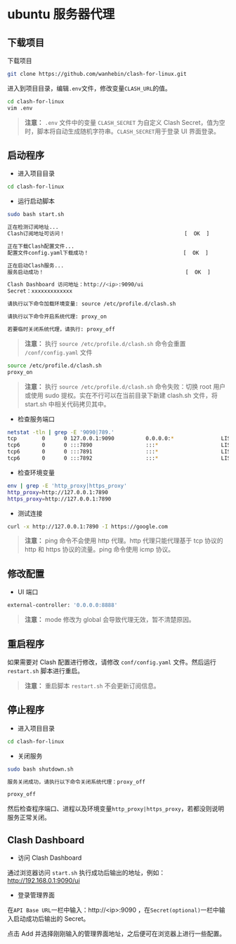 # ubuntu 服务器代理

## 下载项目

下载项目

```bash
git clone https://github.com/wanhebin/clash-for-linux.git
```

进入到项目目录，编辑`.env`文件，修改变量`CLASH_URL`的值。

```bash
cd clash-for-linux
vim .env
```

> **注意：** `.env` 文件中的变量 `CLASH_SECRET` 为自定义 Clash Secret，值为空时，脚本将自动生成随机字符串。`CLASH_SECRET`用于登录 UI 界面登录。

## 启动程序

- 进入项目目录

```bash
cd clash-for-linux
```

- 运行启动脚本

```bash
sudo bash start.sh

正在检测订阅地址...
Clash订阅地址可访问！                                      [  OK  ]

正在下载Clash配置文件...
配置文件config.yaml下载成功！                              [  OK  ]

正在启动Clash服务...
服务启动成功！                                             [  OK  ]

Clash Dashboard 访问地址：http://<ip>:9090/ui
Secret：xxxxxxxxxxxxx

请执行以下命令加载环境变量: source /etc/profile.d/clash.sh

请执行以下命令开启系统代理: proxy_on

若要临时关闭系统代理，请执行: proxy_off

```

> **注意：** 执行 `source /etc/profile.d/clash.sh` 命令会重置 `/conf/config.yaml` 文件

```bash
source /etc/profile.d/clash.sh
proxy_on
```

> **注意：** 执行 `source /etc/profile.d/clash.sh` 命令失败：切换 root 用户 或使用 sudo 提权。实在不行可以在当前目录下新建 clash.sh 文件，将 start.sh 中相关代码拷贝其中。

- 检查服务端口

```bash
netstat -tln | grep -E '9090|789.'
tcp        0      0 127.0.0.1:9090          0.0.0.0:*               LISTEN
tcp6       0      0 :::7890                 :::*                    LISTEN
tcp6       0      0 :::7891                 :::*                    LISTEN
tcp6       0      0 :::7892                 :::*                    LISTEN
```

- 检查环境变量

```bash
env | grep -E 'http_proxy|https_proxy'
http_proxy=http://127.0.0.1:7890
https_proxy=http://127.0.0.1:7890
```

- 测试连接

```bash
curl -x http://127.0.0.1:7890 -I https://google.com
```

> **注意：** ping 命令不会使用 http 代理。http 代理只能代理基于 tcp 协议的 http 和 https 协议的流量。ping 命令使用 icmp 协议。

## 修改配置

- UI 端口

```bash
external-controller: '0.0.0.0:8888'
```

> **注意：** mode 修改为 global 会导致代理无效，暂不清楚原因。

## 重启程序

如果需要对 Clash 配置进行修改，请修改 `conf/config.yaml` 文件。然后运行 `restart.sh` 脚本进行重启。

> **注意：**
> 重启脚本 `restart.sh` 不会更新订阅信息。

## 停止程序

- 进入项目目录

```bash
cd clash-for-linux
```

- 关闭服务

```bash
sudo bash shutdown.sh

服务关闭成功，请执行以下命令关闭系统代理：proxy_off

```

```bash
proxy_off
```

然后检查程序端口、进程以及环境变量`http_proxy|https_proxy`，若都没则说明服务正常关闭。

## Clash Dashboard

- 访问 Clash Dashboard

通过浏览器访问 `start.sh` 执行成功后输出的地址，例如：http://192.168.0.1:9090/ui

- 登录管理界面

在`API Base URL`一栏中输入：http://\<ip\>:9090 ，在`Secret(optional)`一栏中输入启动成功后输出的 Secret。

点击 Add 并选择刚刚输入的管理界面地址，之后便可在浏览器上进行一些配置。
